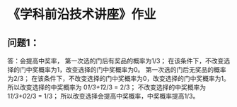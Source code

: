 《学科前沿技术讲座》作业
==========
问题1：
----------
答：会提高中奖率，
第一次选的门后有奖品的概率为1/3；
在该条件下，不改变选择的门中奖概率为1，改变选择的门中奖概率为0。
第一次选的门后无奖品的概率为2/3；
在该条件下，不改变选择的门中奖概率为0，改变选择的门中奖概率为1。
所以改变选择的中奖概率为 0*1/3+1*2/3 = 2/3；
不改变选择的中奖概率为 1*1/3+0*2/3 = 1/3；
所以改变选择会提高中奖概率，中奖概率提高1/3。
